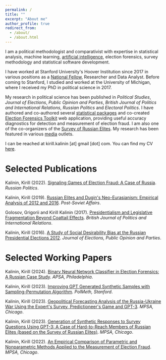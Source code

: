 ```yaml
---
permalink: /
title: ""
excerpt: "About me"
author_profile: true
redirect_from: 
  - /about/
  - /about.html
---
```


I am a political methodologist and comparativist with expertise in statistical analysis, machine learning, [artificial intelligence](/hooverai), election forensics, survey methodology and statistical software development.  

I have worked at Stanford University's Hoover Institution since 2017 in various positions as a [National Fellow](http://www.hoover.org/profiles/kirill-kalinin), Researcher and Data Analyst.  Before coming to Stanford, I studied and worked at the University of Michigan, where I received my PhD in political science in 2017.

My research in political science has been published in  *Political Studies*, *Journal of Elections*, *Public Opinion and Parties*,  *British Journal of Politics and International Relations*, *Russian Politics* and *Electoral Politics*.  I have authored and co-authored several [statistical packages](https://github.com/kkalininMI) and co-created [Election Forensics Toolkit](https://electionforensics.cps.isr.umich.edu/about) web application, providing useful accuracy diagnostics for detection and measurement of election fraud. I am also one of the co-organizers of the [Survey of Russian Elites](https://www.icpsr.umich.edu/web/ICPSR/studies/3724). My research has been featured in various [media](/media) outlets.

I can be reached at kirill.kalinin [at] gmail [dot] com. You can find my CV [here](/cv).


Selected Publications
======
Kalinin, Kirill (2022). [Signaling Games of Election Fraud: A Case of Russia](https://brill.com/view/journals/rupo/7/2/article-p210_3.xml). *Russian Politics*.

Kalinin, Kirill (2019). [Russian Elites and Dugin's Neo-Eurasianism: Empirical Analysis of 2012 and 2016](https://par.nsf.gov/servlets/purl/10199694). *Post-Soviet Affairs*.

Golosov, Grigorii and Kirill Kalinin (2017). [Presidentialism and Legislative Fragmentation Beyond Coattail Effects](https://journals.sagepub.com/doi/abs/10.1177/1369148116682654). *British Journal of Politics and International Relations*.

Kalinin, Kirill (2016). [A Study of Social Desirability Bias at the Russian Presidential Elections 2012](http://www.tandfonline.com/doi/abs/10.1080/17457289.2016.1150284). *Journal of  Elections, Public Opinion and Parties*.

Selected Working Papers
======
Kalinin, Kirill (2024). [Binary Neural Network Classifier in Election Forensics: A Russian Case Study](/files/apsa2024_kalinin.pdf). *APSA, Philadelphia*.

Kalinin, Kirill (2023). [Improving GPT Generated Synthetic Samples with Sampling-Permutation Algorithm](/files/paper_gpt3_polmeth.pdf). *PolMeth, Stanford*.

Kalinin, Kirill (2023). [Geopolitical Forecasting Analysis of the Russia-Ukraine War Using the Expert's Survey, Predictioneer's Game and GPT-3](/files/paper_forecasting.pdf). *MPSA, Chicago*.

Kalinin, Kirill (2023). [Generation of Synthetic Responses to Survey Questions Using GPT-3: A Case of Hard-to-Reach Members of Russian Elites (based on the Survey of Russian Elites)](/files/paper_gpt3.pdf). *MPSA, Chicago*.

Kalinin, Kirill (2022). [An Empirical Comparison of Parametric and Nonparametric Methods Applied to the Measurement of Election Fraud](https://papers.ssrn.com/sol3/papers.cfm?abstract_id=4073770). *MPSA, Chicago*.
